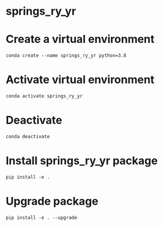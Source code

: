 # springs_ry_yr

# Create a virtual environment
`conda create --name springs_ry_yr python=3.8`

# Activate virtual environment
`conda activate springs_ry_yr`

# Deactivate
`conda deactivate`

# Install springs_ry_yr package
`pip install -e .`

# Upgrade package
`pip install -e . --upgrade`
